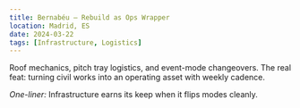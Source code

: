 ```yaml
---
title: Bernabéu — Rebuild as Ops Wrapper
location: Madrid, ES
date: 2024-03-22
tags: [Infrastructure, Logistics]
---
```


Roof mechanics, pitch tray logistics, and event-mode changeovers.
The real feat: turning civil works into an operating asset with weekly cadence.

*One-liner:* Infrastructure earns its keep when it flips modes cleanly.